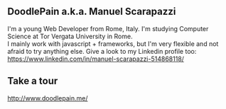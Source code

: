 ## DoodlePain a.k.a. Manuel Scarapazzi
I'm  a  young  Web  Developer  from  Rome,  Italy. 
I'm  studying  Computer  Science  at  Tor  Vergata  University  in  Rome.  
I  mainly  work  with  javascript  +  frameworks,  but  I'm  very  flexible  and  not  afraid  to  try  anything  else.
Give a look to my Linkedin profile too:
https://www.linkedin.com/in/manuel-scarapazzi-514868118/

## Take a tour
http://www.doodlepain.me/
